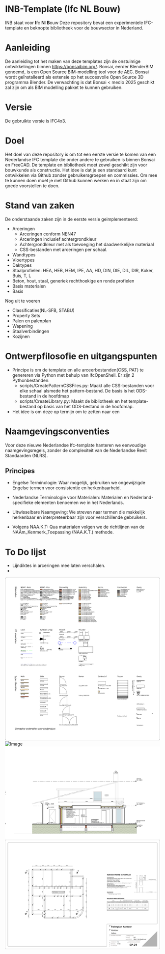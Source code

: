 # INB-Template (Ifc NL Bouw)
INB staat voor **I**fc **N**l **B**ouw
Deze repository bevat een experimentele IFC-template en beknopte bibliotheek voor de bouwsector in Nederland. 

# Aanleiding
De aanleiding tot het maken van deze templates zijn de onstuimige ontwikkelingen binnen https://bonsaibim.org/. Bonsai, eerder BlenderBIM genoemd, is een Open Source BIM-modelling tool voor de AEC. Bonsai wordt geïnstalleerd als extensie op het succesvolle Open Source 3D programma Blender. De verwachting is dat Bonsai < medio 2025 geschikt zal zijn om als BIM modelling pakket te kunnen gebruiken.

# Versie
De gebruikte versie is IFC4x3.

# Doel
Het doel van deze repository is om tot een eerste versie te komen van een Nederlandse IFC template die onder andere te gebruiken is binnen Bonsai en FreeCAD. 
De template en bibliotheek moet zowel geschikt zijn voor bouwkunde als constructie.
Het idee is dat je een standaard kunt ontwikkelen via Github zonder gebruikersgroepen en commissies. Om mee te kunnen doen moet je met Github kunnen werken en in staat zijn om goede voorstellen te doen. 

# Stand van zaken
De onderstaande zaken zijn in de eerste versie geimplementeerd:
* Arceringen 
  * Arceringen conform NEN47
  * Arceringen inclusief achtergrondkleur
  * Achtergrondkleur met als toevoeging het daadwerkelijke materiaal
  * CSS-bestanden met arceringen per schaal.
* Wandtypes
* Vloertypes
* Daktypes
* Staalprofielen: HEA, HEB, HEM, IPE, AA, HD, DIN, DIE, DIL, DIR, Koker, Buis, T, L
* Beton, hout, staal, generiek rechthoekige en ronde profielen
* Basis materialen
* Basis 

Nog uit te voeren
* Classificaties(NL-SFB, STABU)
* Property Sets
* Palen en palenplan
* Wapening
* Staalverbindingen
* Kozijnen
  
# Ontwerpfilosofie en uitgangspunten
* Principe is om de template en alle arceerbestanden(CSS, PAT) te genereren via Python met behulp van IfcOpenShell. Er zijn 2 Pythonbestanden:
  * scripts/CreatePatternCSSFiles.py: Maakt alle CSS-bestanden voor elke schaal alsmede het pattern-bestand. De basis is het ODS-bestand in de hoofdmap
  * scripts/CreateLibrary.py: Maakt de bibliotheek en het template-bestand op basis van het ODS-bestand in de hoofdmap.
* Het idee is om deze op termijn om te zetten naar een 

# Naamgevingsconventies
Voor deze nieuwe Nederlandse Ifc-template hanteren we eenvoudige naamgevingsregels, zonder de complexiteit van de Nederlandse Revit Standaarden (NLRS).

## Principes
  - Engelse Terminologie:
  Waar mogelijk, gebruiken we ongewijzigde Engelse termen voor consistentie en herkenbaarheid. 

  - Nederlandse Terminologie voor Materialen:
  Materialen en Nederland-specifieke elementen benoemen we in het Nederlands.
  
  - Uitwisselbare Naamgeving:
  We streven naar termen die makkelijk herkenbaar en interpreteerbaar zijn voor verschillende gebruikers.

  - Volgens NAA.K.T:
  Qua materialen volgen we de richtlijnen van de NAAm_Kenmerk_Toepassing (NAA.K.T.) methode.

# To Do lijst
* Lijndiktes in arceringen mee laten verschalen.
* 


![Image](img/Arceringen_Annotaties.png)
![Image](img/Sheet_Aanzichten_Doorsnede.png)
![Image](img/Doorsnede.svg)
![Image](img/Pile_Layout_Plan.svg)